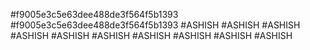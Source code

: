 #f9005e3c5e63dee488de3f564f5b1393
#f9005e3c5e63dee488de3f564f5b1393
#ASHISH
#ASHISH
#ASHISH
#ASHISH
#ASHISH
#ASHISH
#ASHISH
#ASHISH
#ASHISH
#ASHISH
